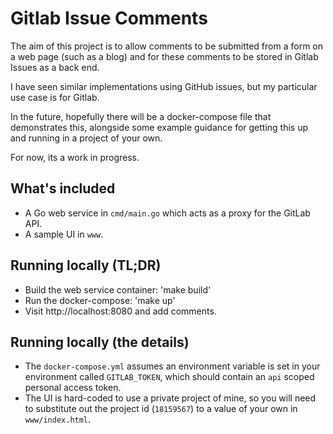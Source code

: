 # Gitlab Issue Comments
The aim of this project is to allow comments to be submitted from a form on a web page (such as a blog) and for these comments to be stored in Gitlab Issues as a back end.

I have seen similar implementations using GitHub issues, but my particular use case is for Gitlab.

In the future, hopefully there will be a docker-compose file that demonstrates this, alongside some example guidance for getting this up and running in a project of your own.

For now, its a work in progress.

## What's included
* A Go web service in `cmd/main.go` which acts as a proxy for the GitLab API.
* A sample UI in `www`.

## Running locally (TL;DR)
* Build the web service container: 'make build'
* Run the docker-compose: 'make up'
* Visit http://localhost:8080 and add comments.

## Running locally (the details)
* The `docker-compose.yml` assumes an environment variable is set in your environment called `GITLAB_TOKEN`, which should contain an `api` scoped personal access token.
* The UI is hard-coded to use a private project of mine, so you will need to substitute out the project id (`18159567`) to a value of your own in `www/index.html`.
